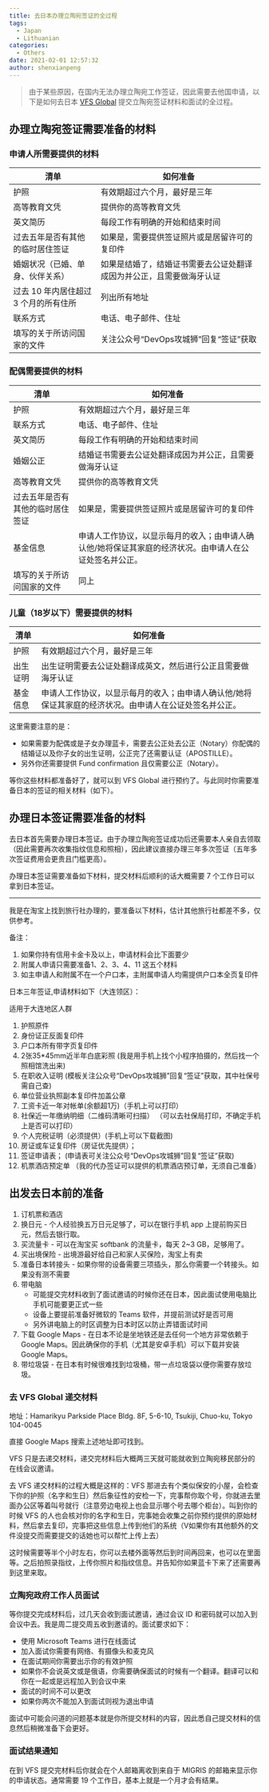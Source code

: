 ```yaml
---
title: 去日本办理立陶宛签证的全过程
tags:
  - Japan
  - Lithuanian
categories:
  - Others
date: 2021-02-01 12:57:32
author: shenxianpeng
---
```


> 由于某些原因，在国内无法办理立陶宛工作签证，因此需要去他国申请，以下是如何去日本 [VFS Global](https://www.vfsglobal.com/en/individuals/index.html) 提交立陶宛签证材料和面试的全过程。

## 办理立陶宛签证需要准备的材料

### 申请人所需要提供的材料

| 清单 | 如何准备  | 
|---|---|
| 护照  | 有效期超过六个月，最好是三年 |
| 高等教育文凭 | 提供你的高等教育文凭 |
| 英文简历 | 每段工作有明确的开始和结束时间 |
| 过去五年是否有其他的临时居住签证 | 如果是，需要提供签证照片或是居留许可的复印件 |
| 婚姻状况（已婚、单身、伙伴关系）| 如果是结婚了，结婚证书需要去公证处翻译成因为并公正，且需要做海牙认证 |
| 过去 10 年内居住超过 3 个月的所有住所 | 列出所有地址 |
| 联系方式 | 电话、电子邮件、住址 |
| 填写的关于所访问国家的文件 | 关注公众号“DevOps攻城狮”回复“签证”获取 |


### 配偶需要提供的材料

| 清单 | 如何准备  | 
|---|---|
| 护照  | 有效期超过六个月，最好是三年 |
| 联系方式 | 电话、电子邮件、住址 |
| 英文简历 | 每段工作有明确的开始和结束时间 |
| 婚姻公正| 结婚证书需要去公证处翻译成因为并公正，且需要做海牙认证 |
| 高等教育文凭 | 提供你的高等教育文凭 |
| 过去五年是否有其他的临时居住签证 | 如果是，需要提供签证照片或是居留许可的复印件 |
| 基金信息 | 申请人工作协议，以显示每月的收入；由申请人确认他/她将保证其家庭的经济状况。由申请人在公证处签名并公正。| 
| 填写的关于所访问国家的文件 | 同上 |

### 儿童（18岁以下）需要提供的材料

| 清单 | 如何准备  | 
|---|---|
| 护照  | 有效期超过六个月，最好是三年 |
| 出生证明 | 出生证明需要去公证处翻译成英文，然后进行公正且需要做海牙认证 |
| 基金信息 | 申请人工作协议，以显示每月的收入；由申请人确认他/她将保证其家庭的经济状况。由申请人在公证处签名并公正。| 


这里需要注意的是：

* 如果需要为配偶或是子女办理蓝卡，需要去公正处去公正（Notary）你配偶的结婚证以及你子女的出生证明，公正完了还需要认证（APOSTILLE）。
* 另外你还需要提供 Fund confirmation 且仅需要公正（Notary）。

等你这些材料都准备好了，就可以到 VFS Global 进行预约了。与此同时你需要准备日本的签证的相关材料（如下）。

## 办理日本签证需要准备的材料

去日本首先需要办理日本签证。由于办理立陶宛签证成功后还需要本人亲自去领取（因此需要再次收集指纹信息和照相），因此建议直接办理三年多次签证（五年多次签证费用会更贵且门槛更高）。

办理日本签证需要准备如下材料，提交材料后顺利的话大概需要 7 个工作日可以拿到日本签证。

---

我是在淘宝上找到旅行社办理的，要准备以下材料，估计其他旅行社都差不多，仅供参考。

备注：

1. 如果你持有信用卡金卡及以上，申请材料会比下面要少
2. 附属人申请只需要准备1、2、3、4、11 这五个材料
3. 如主申请人和附属不在一个户口本，主附属申请人均需提供户口本全页复印件

日本三年签证,申请材料如下（大连领区）：

适用于大连地区人群

1. 护照原件
2. 身份证正反面复印件
3. 户口本所有带字页复印件
4. 2张35*45mm近半年白底彩照 (我是用手机上找个小程序拍摄的，然后找一个照相馆洗出来)
5. 在职收入证明 (模板关注公众号“DevOps攻城狮”回复“签证”获取，其中社保号需自己查)
6. 单位营业执照副本复印件加盖公章
7. 工资卡近一年对帐单(余额超1万)（手机上可以打印）
8. 社保近一年缴纳明细（二维码清晰可扫描） （可以去社保局打印，不确定手机上是否可以打印）
9. 个人完税证明（必须提供）(手机上可以下载截图)
10. 房证或车证复印件（房证优先提供）；  
11. 签证申请表； (申请表可关注公众号“DevOps攻城狮”回复“签证”获取)
12. 机票酒店预定单 （我的代办签证可以提供的机票酒店预订单，无须自己准备）

## 出发去日本前的准备

1. 订机票和酒店
2. 换日元 - 个人经验换五万日元足够了，可以在银行手机 app 上提前购买日元，然后去银行取。
3. 买流量卡 - 可以在淘宝买 softbank 的流量卡，每天 2~3 GB，足够用了。
4. 买出境保险 - 出境游最好给自己和家人买保险，淘宝上有卖
5. 准备日本转接头 - 如果你带的设备需要三项插头，那么你需要一个转接头。如果没有测不需要
6. 带电脑
    * 可能提交完材料收到了面试邀请的时候你还在日本，因此面试使用电脑比手机可能要更正式一些
    * 设备上要提前准备好微软的 Teams 软件，并提前测试好是否可用
    * 另外讲电脑上的时区调整为日本时区以防止弄错面试时间
7. 下载 Google Maps - 在日本不论是坐地铁还是去任何一个地方非常依赖于 Google Maps。因此确保你的手机（尤其是安卓手机）可以下载并安装 Google Maps。
8. 带垃圾袋 - 在日本有时候很难找到垃圾桶，带一点垃圾袋以便你需要存放垃圾。


### 去 VFS Global 递交材料

地址：Hamarikyu Parkside Place Bldg. 8F, 5-6-10, Tsukiji, Chuo-ku, Tokyo 104-0045

直接 Google Maps 搜索上述地址即可找到。

VFS 只是去递交材料，递交完材料后大概两三天就可能就收到立陶宛移民部分的在线会议邀请。

去 VFS 递交材料的过程大概是这样的：VFS 那进去有个类似保安的小屋，会检查下你的护照（名字和生日）然后象征性的安检一下，完事帮你取个号，你就进去里面办公区等着叫号就行（注意旁边电视上也会显示哪个号去哪个柜台）。叫到你的时候 VFS 的人也会核对你的名字和生日，完事她会收集之前你预约提供的原始材料，然后拿去复印，完事把这些信息上传到他们的系统（V如果你有其他额外的文件没提交而需要提交的话她也可以帮忙上传上去）

这时候需要等半个小时左右，你可以去楼外面等然后到时间再回来，也可以在里面等。之后拍照录指纹，上传你照片和指纹信息。并告知你如果蓝卡下来了还需要再到这里来取。

### 立陶宛政府工作人员面试

等你提交完成材料后，过几天会收到面试邀请，通过会议 ID 和密码就可以加入到会议中去。我是周二提交周五收到邀请的。面试要求如下：

* 使用 Microsoft Teams 进行在线面试
* 加入面试你需要有网络、有摄像头和麦克风
* 在面试期间你需要出示你的有效护照
* 如果你不会说英文或是俄语，你需要确保面试的时候有一个翻译。翻译可以和你在一起或是远程加入到会议中来
* 面试的时间不可以更改
* 如果你两次不能加入到面试则视为退出申请

面试中可能会问道的问题基本就是你所提交材料的内容，因此悉自己提交材料的信息然后稍微准备下会更好。


### 面试结果通知

在到 VFS 提交完材料后你就会在个人邮箱离收到来自于 MIGRIS 的邮箱来显示你的申请状态。通常需要 19 个工作日，基本上就是一个月才会有结果。
